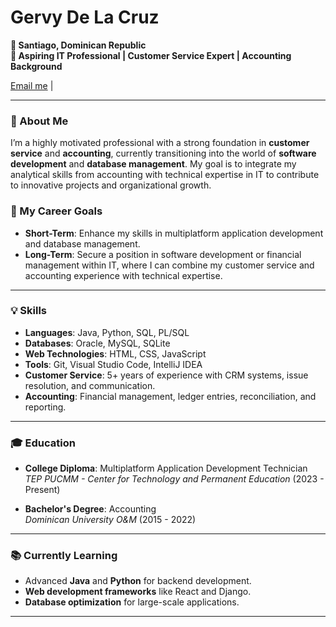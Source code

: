 # Gervy De La Cruz

**📍 Santiago, Dominican Republic**  
**🌟 Aspiring IT Professional | Customer Service Expert | Accounting Background**

[Email me](mailto:gervy_969g@hotmail.com) | 

---

### 👋 About Me

I’m a highly motivated professional with a strong foundation in **customer service** and **accounting**, currently transitioning into the world of **software development** and **database management**. My goal is to integrate my analytical skills from accounting with technical expertise in IT to contribute to innovative projects and organizational growth.

### 🎯 My Career Goals
- **Short-Term**: Enhance my skills in multiplatform application development and database management.
- **Long-Term**: Secure a position in software development or financial management within IT, where I can combine my customer service and accounting experience with technical expertise.

---

### 💡 Skills

- **Languages**: Java, Python, SQL, PL/SQL  
- **Databases**: Oracle, MySQL, SQLite  
- **Web Technologies**: HTML, CSS, JavaScript  
- **Tools**: Git, Visual Studio Code, IntelliJ IDEA  
- **Customer Service**: 5+ years of experience with CRM systems, issue resolution, and communication.  
- **Accounting**: Financial management, ledger entries, reconciliation, and reporting.

---

### 🎓 Education

- **College Diploma**: Multiplatform Application Development Technician  
  *TEP PUCMM - Center for Technology and Permanent Education* (2023 - Present)
  
- **Bachelor's Degree**: Accounting  
  *Dominican University O&M* (2015 - 2022)

---

### 📚 Currently Learning

- Advanced **Java** and **Python** for backend development.
- **Web development frameworks** like React and Django.
- **Database optimization** for large-scale applications.

---
